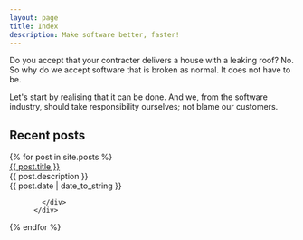 ```yaml
---
layout: page
title: Index
description: Make software better, faster! 
---
```


Do you accept that your contracter delivers a house with a leaking roof? No. So why do we accept software that is broken as normal. It does not have to be. 

Let's start by realising that it can be done. And we, from the software industry, should take responsibility ourselves; not blame our customers. 

<h2 class="ui header">Recent posts</h2>
<div class="ui relaxed divided items">
  {% for post in site.posts %}
          <div class="item">
            <i class="large file code outline icon"></i>
            <div class="content">
              <a class="header" href="{{ BASE_PATH }}{{ post.url }}">{{ post.title }}</a>
              <div class="description">{{ post.description }}</div>
              <div class="extra">
                <span class="date">{{ post.date | date_to_string }}</span>
              </div>

            </div>
          </div>
  {% endfor %}
</div>


